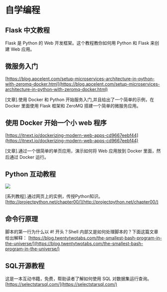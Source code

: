 
# 自学编程

## Flask 中文教程

[](https://github.com/luhuisicnu/The-Flask-Mega-Tutorial-zh)

Flask 是 Python 的 Web 开发框架。这个教程教你如何用 Python 和 Flask 来创建 Web 应用。

## 微服务入门

[https://blog.apcelent.com/setup-microservices-architecture-in-python-with-zeromq-docker.html](https://blog.apcelent.com/setup-microservices-architecture-in-python-with-zeromq-docker.html)

[文章].使用 Docker 和 Python 开始服务入门,并且给出了一个简单的示例，在 Docker 里面使用 Flask 框架和 ZeroMQ 搭建一个简单的微服务应用。

## 使用 Docker 开始一个小 web 程序

[https://itnext.io/dockerizing-modern-web-apps-cd9667eebf44](https://itnext.io/dockerizing-modern-web-apps-cd9667eebf44)

[文章].通过一个很简单的单页应用，演示如何将 Web 应用放到 Docker 里面，然后通过 Docker 运行。

## Python 互动教程

![](http://on3wruzc4.bkt.clouddn.com/python%E4%BA%92%E5%8A%A8%E6%95%99%E7%A8%8B.png)

[系列教程].通过网页上的实例，传授Python知识。[http://projectpython.net/chapter00/](http://projectpython.net/chapter00/)

## 命令行原理

脚本的第一行为什么以 #! 开头？Shell 内部又是如何处理脚本的？下面这篇文章给出解释：
[https://blog.twentytwotabs.com/the-smallest-bash-program-in-the-universe/](https://blog.twentytwotabs.com/the-smallest-bash-program-in-the-universe/)

## SQL开源教程

这是一本互动书籍，免费，帮助读者了解如何使用 SQL 对数据集运行查询。
[https://selectstarsql.com/](https://selectstarsql.com/)
